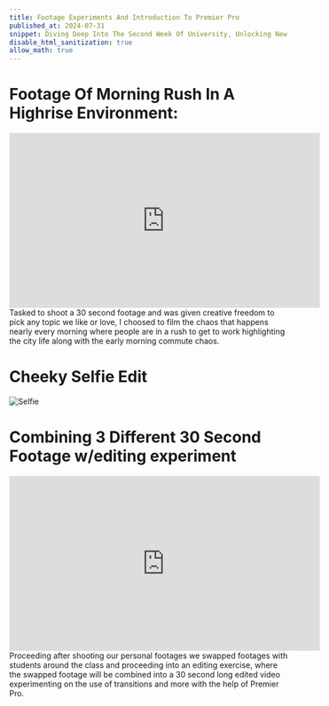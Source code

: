 ```yaml
---
title: Footage Experiments And Introduction To Premier Pro
published_at: 2024-07-31
snippet: Diving Deep Into The Second Week Of University, Unlocking New Skills & Knowledge!
disable_html_sanitization: true
allow_math: true
---
```


# Footage Of Morning Rush In A Highrise Environment:

<iframe width="560" height="315" src="https://www.youtube.com/embed/7BX9QJHLW4c?si=dpa1VAWx1jxOY2kq" title="YouTube video player" frameborder="0" allow="accelerometer; autoplay; clipboard-write; encrypted-media; gyroscope; picture-in-picture; web-share" referrerpolicy="strict-origin-when-cross-origin" allowfullscreen></iframe>
Tasked to shoot a 30 second footage and was given creative freedom to pick any topic we like or love, I choosed to film the chaos that happens nearly every morning where people are in a rush to get to work highlighting the city life along with the early morning commute chaos. 

# Cheeky Selfie Edit
![Selfie](selfie3.png)

# Combining 3 Different 30 Second Footage w/editing experiment
<iframe width="560" height="315" src="https://www.youtube.com/embed/Ruz1Sn16WR0?si=0oN1UWo3H01ntUyT" title="YouTube video player" frameborder="0" allow="accelerometer; autoplay; clipboard-write; encrypted-media; gyroscope; picture-in-picture; web-share" referrerpolicy="strict-origin-when-cross-origin" allowfullscreen></iframe> 
Proceeding after shooting our personal footages we swapped footages with students around the class and proceeding into an editing exercise, where the swapped footage will be combined into a 30 second long edited video experimenting on the use of transitions and more with the help of Premier Pro.